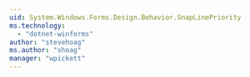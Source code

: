 ```yaml
---
uid: System.Windows.Forms.Design.Behavior.SnapLinePriority
ms.technology: 
  - "dotnet-winforms"
author: "stevehoag"
ms.author: "shoag"
manager: "wpickett"
---
```

